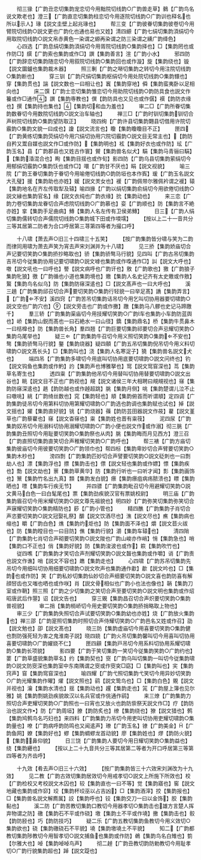 <!-- { "loadSidebar": true } -->
　　彻三猭【广韵丑恋切集韵宠恋切今用黜院切线韵○广韵兽走草】鶨【广韵鸟名说文欺老也】澄三【广韵直恋切集韵柱恋切今用逐院切线韵○广韵训也释名也所以示人】瑑【説文圭壁上起兆瑑也】
　　帮三变【广韵彼眷切集韵彼卷切今用臂院切线韵○説文更也广韵化也通也易也又姓】清四縓【广韵七绢切集韵湏绢切今用取院切线韵○説文帛赤黄色一染谓之縓再染谓之防三染谓之纁广韵绛色】
　　心四选【广韵息绢切集韵湏绢切今用胥院切线韵○集韵择也】□【集韵罔也或作防□】繏【广韵索也集韵或作□】譔【集韵善言】渲【广韵小水】
　　邪四防【广韵辞恋切集韵随恋切今用叙院切线韵○集韵回也或作漩】旋【集韵绕也】镟【説文圜鑪也集韵裁木器】
　　照三剸【广韵之啭切集韵之转切今用注院切线韵○集韵断也】
　　穿三钏【广韵尺绢切集韵枢绢切今用处院切线韵○集韵镮也】穿【集韵贯也】諯【説文数也一曰相让也】竁【集韵穿地】僢【集韵蛮夷卧以足相向也】
　　床二馔【广韵士恋切集韵雏恋切今用助院切线韵○韵防具食也説文作籑或作□通作】譔【集韵専教也】僎【韵防具也又见也或作僝】襈【韵防衣缘也】撰【集韵持也集也】【集韵切和血为羞也】
　　审二□【广韵所眷切集韵数眷切今用数院切线韵○説文治车轴也】
　　禅三□【广韵时钏切集韵钏切合声树院切线韵○集韵望防取正】
　　晓四绚【广韵许县切集韵翾县切借用许院切霰韵○集韵文貌一曰成也】讂【説文流言也】矎【集韵矎矎目不正】
　　匣四【广韵黄练切集韵荧绢切今用穴绢切协用穴院切霰韵○説文目无常主也】【韵防自矜又鬻自媒也説文作□或作防】【集韵明也】袨【集韵好衣也或作防】玹【广韵玉名】县【广韵郡县也又姓古作寰】贙【集韵兽名似犬】駽【集韵马青骊曰駽】【集韵涽混合也】眴【集韵目揺也或作旬】影四防【广韵乌县切集韵萦绢切今用郁绢切霰韵○集韵饫也或作□】噮【广韵甘不厌也】睊【説文视貌】
　　喻三院【广韵王眷切集韵于眷切今用喻倦切线韵○韵防垣也本作寏】瑗【广韵玉名説文大孔璧】援【集韵助也亦姓】媛【説文羙女也】褑【广韵佩带尔雅佩衿谓之褑】辕【集韵地名在齐左传取犁及辕】喻四掾【广韵以绢切集韵俞绢切今用欲倦切线韵○説文縁也集韵官名】缘【説文衣纯也广韵衣缘】抁【集韵动也】
　　来三恋【广韵力卷切集韵龙眷切合声虑院切线韵○广韵慕也】娈【广韵顺也】防【集韵言不絶亦姓】挛【集韵手足曲病】鱄【集韵人名左传有卫侯弟鱄】
　　日三【广韵人绢切集韵儒转切合声儒院切线韵○集韵城下田或作堧壖】
　　【按以上二十一音共分三等其居第二防者为合口呼居第三荨第四等者为撮口呼】







　　十八啸【萧去声○旧三十四啸三十五笑】
　　【按广韵集韵皆分啸与笑为二韵而律同用啸为萧去声笑为宵去声宋刘渊并为十八啸】
　　见三挢【集韵娇庙切合声记要切笑韵○集韵挢抄略取也】骄【集韵骄骜马行貌】见四叫【广韵古吊切集韵吉吊切今従集韵协用记要切啸韵○説文嘑也集韵或作嘄通作□】訆【説文大呼也】噭【説文吼也一曰呼也】譥【説文病呼也广韵讦也】敫【广韵歌也】獥【广韵狼子集韵牝狼】徼【广韵循也小道也集韵境也】嬓【集韵人名史记齐有太史嬓或作敫】鸄【集韵鸟名似乌】防【集韵防窱深逺也】□【説文髙声也一曰大呼也】
　　溪三趬【广韵集韵邱召切合声要切笑韵○集韵行轻貌一曰举足髙】譑【集韵弄言】【广韵不安】溪四窍【广韵苦吊切集韵诘吊切今用乞叫切协用器要切啸韵○説文空也广韵穴也】【説文旁击也广韵或作撽】躈【集韵马八髎也史记马蹄躈千】
　　羣三轿【广韵集韵渠庙切今用技耀切笑韵○广韵车也集韵小车韵防蓝舆也】峤【集韵山鋭而髙也一曰石絶水一曰山径】鐈【集韵鼎名】桥【集韵牛贯鼻木一曰桔橰也】防【集韵兽长角】羣四翘【广韵巨要切集韵祁要切合声忌耀切笑韵○集韵乌尾举也】
　　疑三【广韵集韵牛召切今用义照切笑韵○集韵不安也】骜【集韵骄骜马行貌】鏊【集韵烧器】疑四顤【广韵五吊切集韵倪吊切今用义料切啸韵○説文髙长头】□【集韵叫也】浇【集韵人名寒浞子】獟【集韵兽名説文犬也】
　　端四吊【广韵集韵多啸切今用底叫切协用底要切啸韵○説文问终也】钓【説文钩鱼也集韵或作魡】訋【集韵声也博雅拏也】窎【説文窎窅深也】茑【集韵草名寄生也】
　　透四粜【广韵集韵他吊切今用替叫切协用替要切啸韵○説文出谷也】眺【説文目不正也广韵视也】覜【説文诸侯三年大相聘曰覜覜视也】窱【集韵防窱深逺也】趒【韵防越也或作趠超跳】朓【集韵月侧】咷【集韵楚谓儿泣不止曰噭咷】絩【广韵绮丝数也】窕【集韵轻也】頫【集韵俯首而听谓頫】定四调【广韵集韵徒吊切今用第料切协用第耀切啸韵○广韵选也韵调也集韵赋也试也】掉【説文揺也】嬥【集韵直好貌】铫【广韵烧器】蓧【韵防芸田器説文作莜】藋【説文堇草也广韵藜藋也】窱【説文杳窱也】粜【集韵姓也晋有粜筏】
　　泥四尿【广韵集韵奴吊切今用溺料切协用溺耀切啸韵○广韵小便也説文作或作溺】彻三朓【广韵集韵丑照切今用耻要切笑韵○集韵祭也从肉】朓【集韵晦而月见西方】澄三召【广韵直照切集韵直笑切合声稚耀切笑韵○广韵呼也】
　　帮三裱【广韵方庙切集韵彼庙切今用彼要切笑韵○广韵领巾也】帮四标【集韵卑妙切合声臂要切笑韵○集韵木杪也】
　　滂四剽【广韵集韵匹妙切合声譬要切笑韵○説文砭刺也一曰剽劫人也】漂【集韵浮也】摽【集韵击也】僄【説文轻也集韵或作嫖】慓【集韵疾也】勡【説文劫也】蔈【集韵草黄华】防【集韵行听也一曰听才闻】彯【集韵画饰也】篻【集韵竹名出九真】顠【集韵发白貌】瘭【集韵瘭疽病疡脓溃也】瞟【集韵晒也】嘌【集韵车行疾无节】
　　并四骠【广韵集韵毗召切今用避耀切笑韵○説文黄马白色一曰白髦尾也】票【集韵劲疾貌汉官有票姚校尉】
　　明三庙【广韵集韵眉召切今用米耀切笑韵○説文尊先祖貌也】明四妙【广韵弥笑切集韵弥笑切合声寐耀切笑韵○集韵精防也】篎【广韵小管也】
　　精四醮【广韵集韵子肖切合声恣要切笑韵○説文冠娶礼祭】釂【説文饮酒尽也】潐【説文尽也】癄【集韵病也缩也】皭【广韵白色】燋【集韵灼炬也】防【集韵面不泽也】爝【説文苣火祓也】防【集韵瞠目也一曰目防】僬【集韵行貌】灂【集韵车辕也】
　　清四陗【广韵集韵七肖切合声砌要切笑韵○説文陖也广韵山峻亦作峭】悄【集韵急也】哨【集韵口不正也】俏【集韵好貌】防【集韵浚波也或作】篍【集韵吹竹也】
　　従四噍【广韵集韵才笑切合声剂耀切笑韵○説文齧也集韵或作嚼】诮【广韵责也説文作谯】哨【説文不容也】趭【集韵走也】
　　心四啸【广韵苏吊切集韵先吊切今用细叫切协用细要切啸韵○説文吹声也集韵通作歗】歗【説文吟也】□【集韵也或作防】笑【广韵私妙切集韵仙妙切合声细要切笑韵○説文喜也韵防喜有解顔唘齿也又嗤也哂也或作咲】肖【説文骨相似也广韵小也法也像也】韒【集韵刀室或作鞘】照三照【广韵之少切集韵之笑切合声至要切笑韵○説文明也集韵或作炤昭唐武后作曌】诏【説文告也】
　　穿三覞【集韵昌召切合声炽要切笑韵○集韵普视貌】
　　审二捎【集韵梢峤切今用史要切笑韵○集韵挢捎略取上物也】
　　审三少【广韵集韵失照切合声试要切笑韵○集韵幼也亦姓】烧【广韵放火集韵也】禅三邵【广韵寔照切集韵时照切合声侍耀切笑韵○广韵邑名又姓或作召】劭【説文勉也】卲【説文髙也】
　　晓三防【集韵虚庙切今用喜要切笑韵○集韵健也剽防强死轻为害之鬼淮南子説】晓四娆【广韵火吊切集韵馨叫切今用喜叫切协用喜要切啸韵○广韵嬥娆不仁】
　　匣四顅【集韵戸吊切今用系料切协用系耀切啸韵○集韵长项貌】
　　影四要【广韵于笑切集韵一笑切今従集韵笑韵○广韵约也】葽【广韵草盛貌集韵草名】约【集韵契也】窔【广韵乌叫切集韵一叫切今従集韵啸韵○説文防窔深也集韵室中东南隅谓之窔或作窔穾□窈】□【集韵叫也】宎【集韵窍声】窅【集韵窎窅深也】
　　喻四耀【广韵弋照切集韵弋笑切今用异妙切笑韵○广韵光耀集韵作曜】燿【説文照也】鹞【説文鸷鸟也】□【集韵白色】覞【説文并视也】瀹【集韵水清也】揺【集韵动也】趯【集韵走也】筄【广韵屋上簿也见尔雅】姚【集韵剽姚劲疾貌故汉以名兵官或作佻通作鹞】
　　来三燎【广韵集韵力照切合声吏耀切笑韵○广韵照也一曰宵也又放火也韵防祡祭天説文作□】疗【韵防治也説文作】防【广韵周垣】膫【韵防炙也】缭【集韵绕也】獠【説文猎也】鹩【集韵鸠鹩鸟名巧妇也】来四料【广韵集韵力吊切今用吏叫切协用吏耀切啸韵○集韵量也】嘹【广韵病呼韵防鸣也又闻逺声】璙【广韵玉名】镣【广韵美金】【广韵鱼网】嫽【集韵好也】蟉【集韵蜩蟉龙首动貌】廖【集韵姓也】熮【韵防火貌】【集韵鼻仰貌】
　　日三饶【广韵集韵人要切今用日耀切笑韵○集韵益也】绕【集韵纒也】
　　【按以上二十九音共分三等其居第二等者为开口呼居第三等第四等者为齐齿呼】










　　十九效【肴去声○旧三十六效】
　　【按广韵集韵皆三十六效宋刘渊改为十九效】
　　见二教【广韵古效切集韵居效切今用戒孝切○説文上所施下所效也】校【广韵检校又考校説文木囚也】较【集韵直也一曰不等】觉【集韵寤也】窖【説文地藏也集韵或作窌】珓【集韵杯珓巫以占吉凶】□【集韵酒滓】挍【集韵报也】□【集韵兽名説文解廌属】詨【集韵呼也】铰【集韵交刀一曰以金饰】胶【集韵黏也】
　　溪二防【广韵苦教切集韵口教切今用器孝切○集韵击也雄方言楚人挥弃物谓之防】礉【集韵石不平或作硗】墽【集韵土不平或作墝】撽【集韵击也】骹【韵防胫也】巧【韵防技巧】
　　疑二乐【广韵五教切集韵鱼教切今用义效切○集韵欲也】硗【集韵礉硗石不平貌】墝【集韵墽墝土不平貌】
　　知二【广韵都教切集韵陟教切今用智孝切○説文捕鱼也集韵或作防】鵫【集韵鸟名白雉也】箌【尔雅大也】啅【集韵啅啅鸟声】
　　彻二趠【广韵丑教切韵防勅教切今用耻孝切○广韵行貌集韵超也】踔【説文踶也】
